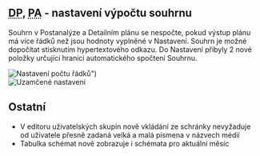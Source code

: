 ﻿---
categories: [fenix]
layout: fenix
---
## <abbr title="Detailní plán">DP</abbr>, <abbr title="Postanalýza">PA</abbr> - nastavení výpočtu souhrnu
Souhrn v Postanalýze a Detailním plánu se nespočte, pokud výstup plánu má více řádků než jsou hodnoty vyplněné v Nastavení. Souhrn je možné dopočítat stisknutím hypertextového odkazu. Do Nastavení přibyly 2 nové položky určující hranici automatického spočtení Souhrnu. 
 
![Nastavení počtu řádků")]({{site.url}}/data/nastaveniradkusouhrnu.PNG "Nastavení počtu řádků")
<br /> ![Uzamčené nastavení]({{site.url}}/data/nespoctenysouhrn.PNG "Hypertext v souhrnu")


## Ostatní
<ul>
	<li>V editoru uživatelských skupin nově vkládání ze schránky nevyžaduje od uživatele přesně zadaná velká a malá písmena v názvech médií</li>
	<li>Tabulka schémat nově zobrazuje i schémata pro aktuální měsíc</li>
</ul>








